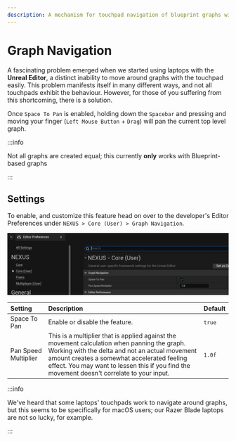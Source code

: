 ```yaml
---
description: A mechanism for touchpad navigation of blueprint graphs with ease.
---
```


# Graph Navigation

A fascinating problem emerged when we started using laptops with the **Unreal Editor**, a distinct inability to move around graphs with the touchpad easily. This problem manifests itself in many different ways, and not all touchpads exhibit the behaviour. However, for those of you suffering from this shortcoming, there is a solution.

Once `Space To Pan` is enabled, holding down the `Spacebar` and pressing and moving your finger (`Left Mouse Button` + `Drag`) will pan the current top level graph.

:::info

Not all graphs are created equal; this currently **only** works with Blueprint-based graphs

:::

## Settings

To enable, and customize this feature head on over to the developer's Editor Preferences under  `NEXUS > Core (User) > Graph Navigation`.

![Graph Navigation: Settings](graph-navigation-settings.webp)

|Setting|Description|Default|
|:--|:--|:--|
| Space To Pan| Enable or disable the feature. | `true` |
| Pan Speed Multiplier | This is a multiplier that is applied against the movement calculation when panning the graph. Working with the delta and not an actual movement amount creates a somewhat accelerated feeling effect. You may want to lessen this if you find the movement doesn't correlate to your input. | `1.0f` |

:::info

We've heard that some laptops' touchpads work to navigate around graphs, but this seems to be specifically for macOS users; our Razer Blade laptops are not so lucky, for example.

:::